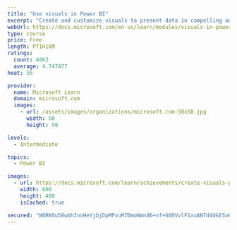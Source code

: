 ```yaml
---
title: "Use visuals in Power BI"
excerpt: "Create and customize visuals to present data in compelling and insightful ways."
webUrl: https://docs.microsoft.com/en-us/learn/modules/visuals-in-power-bi/
type: course
price: Free
length: PT1H16M
ratings:
  count: 4063
  average: 4.747477
heat: 56

provider:
  name: Microsoft Learn
  domain: microsoft.com
  images:
    - url: /assets/images/organizations/microsoft.com-50x50.jpg
      width: 50
      height: 50

levels:
  - Intermediate

topics:
  - Power BI

images:
  - url: https://docs.microsoft.com/learn/achievements/create-visuals-power-bi-desktop-social.png
    width: 800
    height: 400
    isCached: true

secured: "W8RK0u58wbhInnHeYjbjDpMPvuM7DmoNmnd6+nf+G00VvlF1xuANTd4UkESvKq88tgCSNzPGmeM9fhGlnmnphdf5KClHJK76131Oy+4DGVprYxOR4DgrTiCXTGMfsqq/4NEKiLTvYhtfh9lNW1KC3PTAkQAAftmj/UKQ0+B/zeKoFnV75LhElELS0/uyNheFfFMsDVj2n+78zPgxI160ryiIV/rbejXFyMnuBpdhO/2DSxkVvQVhPX6xkW44KLc8jkfWV6UT5FK6CKUO3rZTSs+K6TaJazoJB5pULNuMjYbqbtVfe+WXu/3KBrbe+fL7ewssMv88MBPtALtCbZj9xa2mZDLZCbid9YPGtFKJY3dyRZnXA/8ORtNijQ7/s4OkgxhAzfldo7/mgPK6U3KsK91pR+/avLk7c8maLfpGJGY=;8uEky48ZQdZwB2n7Lq66Kw=="
---
```


